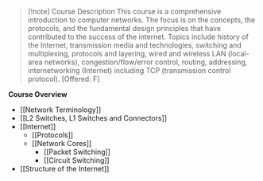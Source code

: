 
> [!note] Course Description 
> This course is a comprehensive introduction to computer networks. The focus is on the concepts, the protocols, and the fundamental design principles that have contributed to the success of the internet. Topics include history of the Internet, transmission media and technologies, switching and multiplexing, protocols and layering, wired and wireless LAN (local-area networks), congestion/flow/error control, routing, addressing, internetworking (Internet) including TCP (transmission control protocol). [Offered: F]

**Course Overview**
- [[Network Terminology]]
- [[L2 Switches, L1 Switches and Connectors]]
- [[Internet]]
	- [[Protocols]]
	- [[Network Cores]]
		- [[Packet Switching]]
		- [[Circuit Switching]]
- [[Structure of the Internet]]
